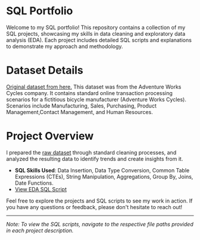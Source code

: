 # SQL Portfolio

Welcome to my SQL portfolio! This repository contains a collection of my SQL projects, showcasing my skills in data cleaning and exploratory data analysis (EDA). Each project includes detailed SQL scripts and explanations to demonstrate my approach and methodology.

# Dataset Details

[Original dataset from here.](https://drive.google.com/file/d/1-69OzW3RjLf-opUtUxRd_Ejf1vJ8_sJi/view?usp=share_link)
This dataset was from the Adventure Works Cycles company. It contains standard online transaction processing scenarios for a fictitious bicycle manufacturer (Adventure Works Cycles). Scenarios include Manufacturing, Sales, Purchasing, Product Management,Contact Management, and Human Resources.

# Project Overview

I prepared the [raw dataset](https://drive.google.com/file/d/1-69OzW3RjLf-opUtUxRd_Ejf1vJ8_sJi/view?usp=share_link) through standard cleaning processes, and analyzed the resulting data to identify trends and create insights from it.

  - **SQL Skills Used**: Data Insertion, Data Type Conversion, Common Table Expressions (CTEs), String Manipulation, Aggregations, Group By, Joins, Date Functions.
  - [View EDA SQL Script](ExploratoryDataAnalysis.sql)

Feel free to explore the projects and SQL scripts to see my work in action. If you have any questions or feedback, please don't hesitate to reach out!

---

*Note: To view the SQL scripts, navigate to the respective file paths provided in each project description.*